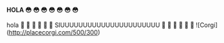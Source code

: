 #### HOLA :flushed: :flushed: :flushed: :flushed: :flushed: :flushed: :flushed:
hola
:metal: :metal: :metal: :metal: :metal: :metal:
SIUUUUUUUUUUUUUUUUUUUUUU :rocket: :rocket: :rocket: :rocket: :rocket: :rocket:
![Corgi] (http://placecorgi.com/500/300)

